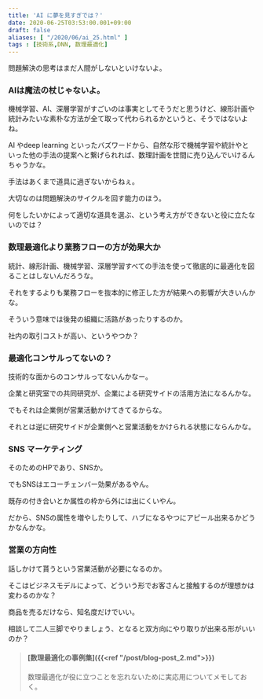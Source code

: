 ```yaml
---
title: 'AI に夢を見すぎでは？'
date: 2020-06-25T03:53:00.001+09:00
draft: false
aliases: [ "/2020/06/ai_25.html" ]
tags : [技術系,DNN, 数理最適化]
---
```


問題解決の思考はまだ人間がしないといけないよ。

### AIは魔法の杖じゃないよ。

機械学習、AI、深層学習がすごいのは事実としてそうだと思うけど、線形計画や統計みたいな素朴な方法が全て取って代わられるかというと、そうではないよね。

AI やdeep learning といったバズワードから、自然な形で機械学習や統計やといった他の手法の提案へと繋げられれば、数理計画を世間に売り込んでいけるんちゃうかな。

手法はあくまで道具に過ぎないからねぇ。

大切なのは問題解決のサイクルを回す能力のほう。  

何をしたいかによって適切な道具を選ぶ、という考え方ができないと役に立たないのでは？  

### 数理最適化より業務フローの方が効果大か

統計、線形計画、機械学習、深層学習すべての手法を使って徹底的に最適化を図ることはしないんだろうな。

それをするよりも業務フローを抜本的に修正した方が結果への影響が大きいんかな。

そういう意味では後発の組織に活路があったりするのか。

社内の取引コストが高い、というやつか？

### 最適化コンサルってないの？

技術的な面からのコンサルってないんかなー。

企業と研究室での共同研究が、企業による研究サイドの活用方法になるんかな。

でもそれは企業側が営業活動かけてきてるからな。

それとは逆に研究サイドが企業側へと営業活動をかけられる状態にならんかな。

### SNS マーケティング

そのためのHPであり、SNSか。

でもSNSはエコーチェンバー効果があるやん。

既存の付き合いとか属性の枠から外には出にくいやん。

だから、SNSの属性を増やしたりして、ハブになるやつにアピール出来るかどうかなんかな。  

### 営業の方向性

話しかけて貰うという営業活動が必要になるのか。

そこはビジネスモデルによって、どういう形でお客さんと接触するのが理想かは変わるのかな？

商品を売るだけなら、知名度だけでいい。

相談して二人三脚でやりましょう、となると双方向にやり取りが出来る形がいいのか？  

  

  

> #### [数理最適化の事例集]({{<ref "/post/blog-post_2.md">}})
> 
> 数理最適化が役に立つことを忘れないために実応用についてメモしておく。